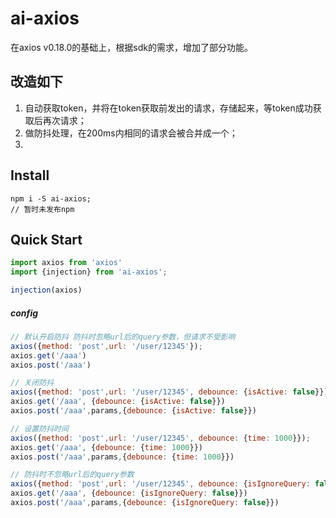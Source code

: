 # ai-axios

在axios v0.18.0的基础上，根据sdk的需求，增加了部分功能。

## 改造如下

1. 自动获取token，并将在token获取前发出的请求，存储起来，等token成功获取后再次请求；
2. 做防抖处理，在200ms内相同的请求会被合并成一个；
3. 

## Install
```shell
npm i -S ai-axios;
// 暂时未发布npm
```

## Quick Start
``` javascript
import axios from 'axios'
import {injection} from 'ai-axios';

injection(axios)
```

##### config
```js
// 默认开启防抖 防抖时忽略url后的query参数，但请求不受影响
axios({method: 'post',url: '/user/12345'});
axios.get('/aaa')
axios.post('/aaa')
```

```js
// 关闭防抖
axios({method: 'post',url: '/user/12345', debounce: {isActive: false}});
axios.get('/aaa', {debounce: {isActive: false}})
axios.post('/aaa',params,{debounce: {isActive: false}})
```

```js
// 设置防抖时间
axios({method: 'post',url: '/user/12345', debounce: {time: 1000}});
axios.get('/aaa', {debounce: {time: 1000}})
axios.post('/aaa',params,{debounce: {time: 1000}})
```

```js
// 防抖时不忽略url后的query参数
axios({method: 'post',url: '/user/12345', debounce: {isIgnoreQuery: false}});
axios.get('/aaa', {debounce: {isIgnoreQuery: false}})
axios.post('/aaa',params,{debounce: {isIgnoreQuery: false}})
```

